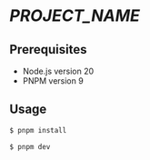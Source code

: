 # _PROJECT_NAME_

## Prerequisites

- Node.js version 20
- PNPM version 9

## Usage

```sh
$ pnpm install
```

```sh
$ pnpm dev
```
